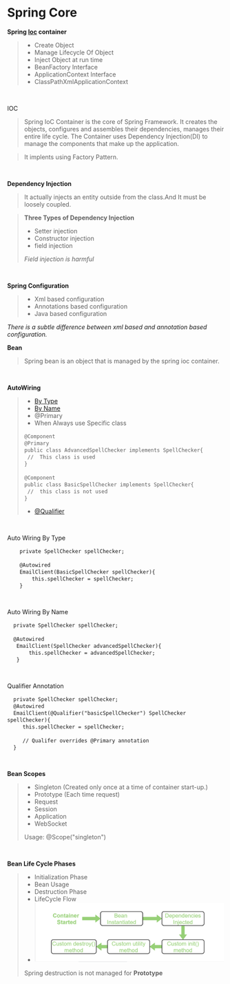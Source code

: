 # Spring Core
**Spring [Ioc](#myfootnote1) container**
<br />
> - Create Object
> - Manage Lifecycle Of Object
> - Inject Object at run time
> - BeanFactory Interface
> - ApplicationContext Interface
> - ClassPathXmlApplicationContext

<br />

<a name="myfootnote1">IOC</a>
>Spring IoC Container is the core of Spring Framework. It creates the objects, configures and assembles their dependencies, manages their entire life cycle. The Container uses Dependency Injection(DI) to manage the components that make up the application.

>It implents using Factory Pattern.
<br />

**Dependency Injection**
> It actually injects an entity outside from the class.And It must be loosely coupled.

> **Three Types of Dependency Injection**
>  - Setter injection
>  - Constructor injection
>  - field injection
> 
> _Field injection is harmful_
<br />

**Spring Configuration**
> - Xml based configuration
> - Annotations based configuration
> - Java based configuration

_There is a subtle difference between xml based and annotation based configuration._


**Bean**
> Spring bean is an object that is managed by the spring ioc container.

<br />

**AutoWiring**
> - [By Type](#myfootnote2)
> - [By Name](#myfootnote3)
> - @Primary
>  - When Always use Specific class
  >  ```
  >  @Component
  >  @Primary
  >  public class AdvancedSpellChecker implements SpellChecker{
  >   //  This class is used
  >  }
  >  
  >  @Component
  >  public class BasicSpellChecker implements SpellChecker{
  >   //  this class is not used
  >  }
  >  ```
> - [@Qualifier](#myfootnote4)

<br />

<a name="myfootnote2">Auto Wiring By Type</a>
```
    private SpellChecker spellChecker;

    @Autowired
    EmailClient(BasicSpellChecker spellChecker){
        this.spellChecker = spellChecker;
    }
```

<br />

<a name="myfootnote3">Auto Wiring By Name</a>
```
  private SpellChecker spellChecker;
  
  @Autowired
   EmailClient(SpellChecker advancedSpellChecker){
       this.spellChecker = advancedSpellChecker;
   }
```
<br />

<a name="myfootnote4">Qualifier Annotation</a>
```
  private SpellChecker spellChecker;
  @Autowired
  EmailClient(@Qualifier("basicSpellChecker") SpellChecker spellChecker){
     this.spellChecker = spellChecker;
     
     // Qualifer overrides @Primary annotation
  }

```

<br />

**Bean Scopes**
<br />
> - Singleton (Created only once at a time of container start-up.)
> - Prototype (Each time request)
> - Request 
> - Session
> - Application
> - WebSocket
> 
> Usage: @Scope("singleton")

<br />

**Bean Life Cycle Phases**
> - Initialization Phase
> - Bean Usage
> - Destruction Phase 
> - LifeCycle Flow
>  - ![Alt text](beanLifeCycleFlow.png?raw=true "")
> 
>  
>  Spring destruction is not managed for **Prototype**



